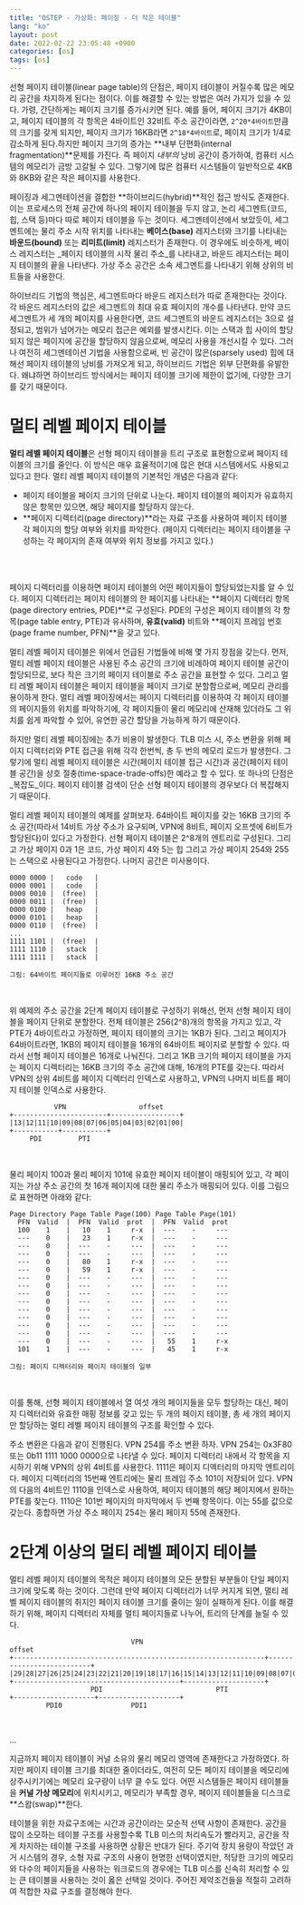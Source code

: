 ```yaml
---
title: "OSTEP - 가상화: 페이징 - 더 작은 테이블"
lang: "ko"
layout: post
date: 2022-02-22 23:05:48 +0900
categories: [os]
tags: [os]
---
```


선형 페이지 테이블(linear page table)의 단점은, 페이지 테이블이 커질수록 많은 메모리 공간을 차지하게 된다는 점이다. 이를 해결할 수 있는 방법은 여러 가지가 있을 수 있다. 가령, 간단하게는 페이지 크기를 증가시키면 된다. 예를 들어, 페이지 크기가 4KB이고, 페이지 테이블의 각 항목은 4바이트인 32비트 주소 공간이라면, `2^20*4바이트`만큼의 크기를 갖게 되지만, 페이지 크기가 16KB라면 `2^18*4바이트`로, 페이지 크기가 1/4로 감소하게 된다.하지만 페이지 크기의 증가는 **내부 단편화(internal fragmentation)**문제를 가진다. 즉 페이지 _내부의_ 낭비 공간이 증가하여, 컴퓨터 시스템의 메모리가 금방 고갈될 수 있다. 그렇기에 많은 컴퓨터 시스템들이 일반적으로 4KB와 8KB와 같은 작은 페이지를 사용한다.

페이징과 세그멘테이션을 결합한 **하이브리드(hybrid)**적인 접근 방식도 존재한다. 이는 프로세스의 전체 공간에 하나의 페이지 테이블을 두지 않고, 논리 세그멘트(코드, 힙, 스택 등)마다 따로 페이지 테이블을 두는 것이다. 세그멘테이션에서 보았듯이, 세그멘트에는 물리 주소 시작 위치를 나타내는 **베이스(base)** 레지스터와 크기를 나타내는 **바운드(bound)** 또는 **리미트(limit)** 레지스터가 존재한다. 이 경우에도 비슷하게, 베이스 레지스터는 _페이지 테이블의 시작 물리 주소_를 나타내고, 바운드 레지스터는 페이지 테이블의 끝을 나타낸다. 가상 주소 공간은 소속 세그멘트를 나타내기 위해 상위의 비트들을 사용한다. 

하이브리드 기법의 핵심은, 세그멘트마다 바운드 레지스터가 따로 존재한다는 것이다. 각 바운드 레지스터의 값은 세그멘트의 최대 유효 페이지의 개수를 나타낸다. 만약 코드 세그멘트가 세 개의 페이지를 사용한다면, 코드 세그멘트의 바운드 레지스터는 3으로 설정되고, 범위가 넘어가는 메모리 접근은 예외를 발생시킨다. 이는 스택과 힙 사이의 할당되지 않은 페이지에 공간을 할당하지 않음으로써, 메모리 사용을 개선시킬 수 있다. 그러나 여전히 세그멘테이션 기법을 사용함으로써, 빈 공간이 많은(sparsely used) 힙에 대해선 페이지 테이블의 낭비를 가져오게 되고, 하이브리드 기법은 외부 단편화를 유발한다. 왜냐하면 하이브리드 방식에서는 페이지 테이블 크기에 제한이 없기에, 다양한 크기를 갖기 때문이다.

# 멀티 레벨 페이지 테이블

**멀티 레벨 페이지 테이블**은 선형 페이지 테이블을 트리 구조로 표현함으로써 페이지 테이블의 크기를 줄인다. 이 방식은 매우 효율적이기에 많은 현대 시스템에서도 사용되고 있다고 한다. 멀티 레벨 페이지 테이블의 기본적인 개념은 다음과 같다:

- 페이지 테이블을 페이지 크기의 단위로 나눈다. 페이지 테이블의 페이지가 유효하지 않은 항목만 있으면, 해당 페이지를 할당하지 않는다.
- **페이지 디렉터리(page directory)**라는 자료 구조를 사용하여 페이지 테이블 각 페이지의 할당 여부와 위치를 파악한다. (페이지 디렉터리는 페이지 테이블을 구성하는 각 페이지의 존재 여부와 위치 정보를 가지고 있다.)
<br />
<br />

페이지 디렉터리를 이용하면 페이지 테이블의 어떤 페이지들이 할당되었는지를 알 수 있다. 페이지 디렉터리는 페이지 테이블의 한 페이지를 나타내는 **페이지 디렉터리 항목(page directory entries, PDE)**로 구성된다. PDE의 구성은 페이지 테이블의 각 항목(page table entry, PTE)과 유사하며, **유효(valid)** 비트와 **페이지 프레임 번호(page frame number, PFN)**을 갖고 있다. 

멀티 레벨 페이지 테이블은 위에서 언급된 기법들에 비해 몇 가지 장점을 갖는다. 먼저, 멀티 레벨 페이지 테이블은 사용된 주소 공간의 크기에 비례하여 페이지 테이블 공간이 할당되므로, 보다 작은 크기의 페이지 테이블로 주소 공간을 표현할 수 있다. 그리고 멀티 레벨 페이지 테이블은 페이지 테이블을 페이지 크기로 분할함으로써, 메모리 관리를 용이하게 한다. 멀티 레벨 페이징에서는 페이지 디렉터리를 이용하여 각 페이지 테이블의 페이지들의 위치를 파악하기에, 각 페이지들이 물리 메모리에 산재해 있더라도 그 위치를 쉽게 파악할 수 있어, 유연한 공간 할당을 가능하게 하기 때문이다.

하지만 멀티 레벨 페이징에는 추가 비용이 발생한다. TLB 미스 시, 주소 변환을 위해 페이지 디렉터리와 PTE 접근을 위해 각각 한번씩, 총 두 번의 메모리 로드가 발생한다. 그렇기에 멀티 레벨 페이지 테이블은 시간(페이지 테이블 접근 시간)과 공간(페이지 테이블 공간)을 상호 절충(time-space-trade-offs)한 예라고 할 수 있다. 또 하나의 단점은 _복잡도_이다. 페이지 테이블 검색이 단순 선형 페이지 테이블의 경우보다 더 복잡해지기 때문이다.

멀티 레벨 페이지 테이블의 예제를 살펴보자. 64바이트 페이지를 갖는 16KB 크기의 주소 공간(따라서 14비트 가상 주소가 요구되며, VPN에 8비트, 페이지 오프셋에 6비트가 할당된다)이 있다고 가정한다. 선형 페이지 테이블은 2^8개의 엔트리로 구성된다. 그리고 가상 페이지 0과 1은 코드, 가상 페이지 4와 5는 힙 그리고 가상 페이지 254와 255는 스택으로 사용된다고 가정한다. 나머지 공간은 미사용이다.
```
0000 0000 |   code   |
0000 0001 |   code   |
0000 0010 |  (free)  |
0000 0011 |  (free)  |
0000 0100 |   heap   |
0000 0101 |   heap   |
0000 0110 |  (free)  |
...
1111 1101 |  (free)  |
1111 1110 |   stack  |
1111 1111 |   stack  |

그림: 64바이트 페이지들로 이루어진 16KB 주소 공간
```
<br />

위 예제의 주소 공간을 2단계 페이지 테이블로 구성하기 위해선, 먼저 선형 페이지 테이블을 페이지 단위로 분할한다. 전체 테이블은 256(2^8)개의 항목을 가지고 있고, 각 PTE가 4바이트라고 가정하면, 페이지 테이블의 크기는 1KB가 된다. 그리고 페이지가 64바이트라면, 1KB의 페이지 테이블을 16개의 64바이트 페이지로 분할할 수 있다. 따라서 선형 페이지 테이블은 16개로 나눠진다. 그리고 1KB 크기의 페이지 테이블을 가지는 페이지 디렉터리는 16KB 크기의 주소 공간에 대해, 16개의 PTE를 갖는다. 따라서 VPN의 상위 4비트를 페이지 디렉터리 인덱스로 사용하고, VPN의 나머지 비트를 페이지 테이블 인덱스로 사용한다.

```
           VPN                  offset     
+-----------------------+-----------------+
|13|12|11|10|09|08|07|06|05|04|03|02|01|00|
+-----------+-----------+
     PDI         PTI     
```
<br />

물리 페이지 100과 물리 페이지 101에 유효한 페이지 테이블이 매핑되어 있고, 각 페이지는 가상 주소 공간의 첫 16개 페이지에 대한 물리 주소가 매핑되어 있다. 이를 그림으로 표현하면 아래와 같다:
```
Page Directory Page Table Page(100) Page Table Page(101)
  PFN  Valid  |  PFN  Valid  prot  |  PFN  Valid  prot
  100    1    |   10    1     r-x  |  ---    -     ---
  ---    0    |   23    1     r-x  |  ---    -     ---
  ---    0    |  ---    -     ---  |  ---    -     ---
  ---    0    |  ---    -     ---  |  ---    -     ---
  ---    0    |   80    1     r-x  |  ---    -     ---
  ---    0    |   59    1     r-x  |  ---    -     ---
  ---    0    |  ---    -     ---  |  ---    -     ---
  ---    0    |  ---    -     ---  |  ---    -     ---
  ---    0    |  ---    -     ---  |  ---    -     ---
  ---    0    |  ---    -     ---  |  ---    -     ---
  ---    0    |  ---    -     ---  |  ---    -     ---
  ---    0    |  ---    -     ---  |  ---    -     ---
  ---    0    |  ---    -     ---  |  ---    -     ---
  ---    0    |  ---    -     ---  |  ---    -     ---
  ---    0    |  ---    -     ---  |   55    1     r-x
  101    1    |  ---    -     ---  |   45    1     r-x

그림: 페이지 디렉터리와 페이지 테이블의 일부
```
<br />

이를 통해, 선형 페이지 테이블에서 열 여섯 개의 페이지들을 모두 할당하는 대신, 페이지 디렉터리와 유효한 매핑 정보를 갖고 있는 두 개의 페이지 테이블, 총 세 개의 페이지만 할당하는 멀티 레벨 페이지 테이블의 구조를 확인할 수 있다.

주소 변환은 다음과 같이 진행된다. VPN 254를 주소 변환 하자. VPN 254는 0x3F80 또는 0b11 1111 1000 0000으로 나타낼 수 있다. 페이지 디렉터리 내에서 각 항목을 지시하기 위해 VPN의 상위 4비트를 사용한다. 1111은 페이지 디엑터리의 마지막 엔트리이다. 페이지 디렉터리의 15번째 엔트리에는 물리 프레임 주소 101이 저장되어 있다. VPN의 다음의 4비트인 1110을 인덱스로 사용하여, 페이지 테이블의 해당 페이지에서 원하는 PTE를 찾는다. 1110은 101번 페이지의 마지막에서 두 번째 항목이다. 이는 55를 값으로 갖는다. 종합하면 가상 주소 페이지 254는 물리 페이지 55에 존재한다.

# 2단계 이상의 멀티 레벨 페이지 테이블 

멀티 레벨 페이지 테이블의 목적은 페이지 테이블의 모든 분할된 부분들이 단일 페이지 크기에 맞도록 하는 것이다. 그런데 만약 페이지 디렉터리가 너무 커지게 되면, 멀티 레벨 페이지 테이블의 취지인 페이지 테이블 크기를 줄이는 일이 실패하게 된다. 이를 해결하기 위해, 페이지 디렉터리 자체를 멀티 페이지들로 나누어, 트리의 단계를 늘릴 수 있다.
```
                              VPN                                         offset           
+--------------------------------------------------------------+--------------------------+
|29|28|27|26|25|24|23|22|21|20|19|18|17|16|15|14|13|12|11|10|09|08|07|06|05|04|03|02|01|00|
+-----------------------------------------+--------------------+
                    PDI                            PTI         
+--------------------+--------------------+
         PDI0                 PDI1
```
<br />

...

지금까지 페이지 테이블이 커널 소유의 물리 메모리 영역에 존재한다고 가정하였다. 하지만 페이지 테이블 크기를 최대한 줄이더라도, 여전히 모든 페이지 테이블을 메모리에 상주시키기에는 메모리 요구량이 너무 클 수도 있다. 어떤 시스템들은 페이지 테이블들을 **커널 가상 메모리**에 위치시키고, 메모리가 부족할 경우, 페이지 테이블들을 디스크로 **스왑(swap)**한다.

테이블을 위한 자료구조에는 시간과 공간이라는 모순적 선택 사항이 존재한다. 공간을 많이 소모하는 테이블 구조를 사용할수록 TLB 미스의 처리속도가 빨라지고, 공간을 작게 차지하는 테이블 구조를 사용하면 상황은 반대가 된다. 주기억 장치 용량이 작았던 과거 시스템의 경우, 소형 자료 구조의 사용이 현명한 선택이였지만, 적당한 크기의 메모리와 다수의 페이지들을 사용하는 워크로드의 경우에는 TLB 미스를 신속히 처리할 수 있는 큰 테이블을 사용하는 것이 옳은 선택일 것이다. 주어진 제약조건들을 적절히 고려하여 적합한 자료 구조를 결정해야 한다.

